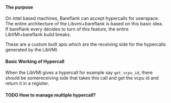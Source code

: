 #### The purpose

On intel based machines, Bareflank can accept hypercalls for userspace. 
The entire architecture of the Libvmi+bareflank is based on this basic
idea. If bareflank every decides to turn of this feature, the entire 
LibVMI+bareflank build breaks. 

These are a custom built apis which are the receiving side for the hypercalls 
generated by the LibVMI. 

#### Basic Working of Hypercall

When the LibVMI gives a hypercall for example say `get_vcpu_id`, there should
be somereceiving side that takes this call and get the vcpu id and return it
in a register. 


#### TODO How to manage multiple hypercall? 
